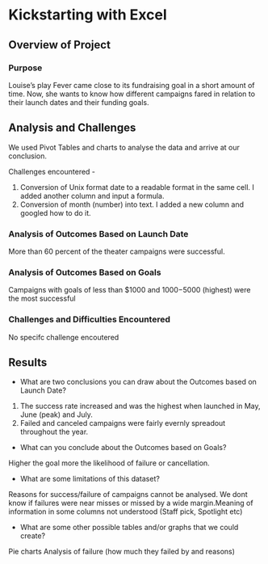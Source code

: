 # Kickstarting with Excel

## Overview of Project

### Purpose

Louise’s play Fever came close to its fundraising goal in a short amount of time. Now, she wants to know how different campaigns fared in relation to their launch dates and their funding goals.


## Analysis and Challenges

We used Pivot Tables and charts to analyse the data and arrive at our conclusion.

Challenges encountered - 

1) Conversion of Unix format date to a readable format in the same cell. I added another column and input a formula.
2) Conversion of month (number) into text. I added a new column and googled how to do it.

### Analysis of Outcomes Based on Launch Date

More than 60 percent of the theater campaigns were successful. 

### Analysis of Outcomes Based on Goals

Campaigns with goals of less than $1000 and $1000-$5000 (highest) were the most successful

### Challenges and Difficulties Encountered

No specifc challenge encoutered

## Results

- What are two conclusions you can draw about the Outcomes based on Launch Date?

1) The success rate increased and was the highest when launched in May, June (peak) and July.
2) Failed and canceled campaigns were fairly evernly spreadout throughout the year. 


- What can you conclude about the Outcomes based on Goals?

Higher the goal more the likelihood of failure or cancellation.


- What are some limitations of this dataset?

Reasons for success/failure of campaigns cannot be analysed. We dont know if failures were near misses or missed by a wide margin.Meaning of information in some columns not understood (Staff pick, Spotlight etc)

- What are some other possible tables and/or graphs that we could create?

Pie charts
Analysis of failure (how much they failed by and reasons)
